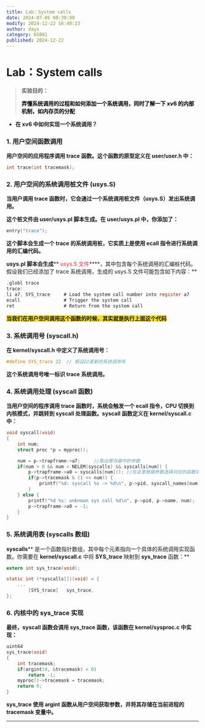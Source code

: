 ```yaml
---
title: Lab：System calls
date: 2024-07-05 00:39:59
modify: 2024-12-22 16:40:23
author: days
category: 6S081
published: 2024-12-22
---
```

# Lab：System calls
> **实验目的：**
>
> **<font style="color:rgb(0, 0, 0);">弄懂系统调用的过程和如何添加一个系统调用，同时了解一下 xv6 的内部机制，如内存页的分配</font>**
>

+ **在 xv6 中如何实现一个系统调用？**

### 1. 用户空间函数调用
**用户空间的应用程序调用 ****trace**** 函数。这个函数的原型定义在 ****user/user.h**** 中：**

```c
int trace(int tracemask);
```

### 2. 用户空间的系统调用桩文件 (usys.S)
**当用户调用 ****trace**** 函数时，它会通过一个系统调用桩文件（****usys.S****）发出系统调用。**

**这个桩文件由 user/usys.pl 脚本生成。在 user/usys.pl 中，你添加了：**

```c
entry("trace");
```

**这个脚本会生成一个 trace 的系统调用桩，它实质上是使用 ecall 指令进行系统调用的汇编代码。**

**usys.pl 脚本会生成****<font style="color:#DF2A3F;"> usys.S 文件</font>****，其中包含每个系统调用的汇编桩代码。假设我们已经添加了 trace 系统调用，生成的 usys.S 文件可能包含如下内容：**

```c
.globl trace
trace:
li a7, SYS_trace     # Load the system call number into register a7
ecall                # Trigger the system call
ret                  # Return from the system call
```

**<font style="background-color:#FBDE28;">当我们在用户空间调用这个函数的时候，其实就是执行上面这个代码</font>**

### 3. 系统调用号 (syscall.h)
**在 ****kernel/syscall.h**** 中定义了系统调用号：**

```c
#define SYS_trace 22  // 假设22是新的系统调用号
```

**这个系统调用号唯一标识 ****trace**** 系统调用。**

### 4. 系统调用处理 (syscall 函数)
**当用户空间的程序调用 ****trace**** 函数时，系统会触发一个 ****ecall**** 指令，CPU 切换到内核模式，并跳转到 ****syscall**** 处理函数。****syscall**** 函数定义在 ****kernel/syscall.c**** 中：**

```c
void syscall(void)
{
    int num;
    struct proc *p = myproc();

    num = p->trapframe->a7;     //取出寄存器中的参数
    if(num > 0 && num < NELEM(syscalls) && syscalls[num]) {
        p->trapframe->a0 = syscalls[num](); //在这里根据参数选择对应的函数调用
        if(p->tracemask & (1 << num)) {
            printf("%d: syscall %s -> %d\n", p->pid, syscall_names[num], p->trapframe->a0);
        }
    } else {
        printf("%d %s: unknown sys call %d\n", p->pid, p->name, num);
        p->trapframe->a0 = -1;
    }
}
```

### 5. 系统调用表 (syscalls 数组)
**syscalls**** 是一个函数指针数组，其中每个元素指向一个具体的系统调用实现函数。你需要在 ****kernel/syscall.c**** 中将 ****SYS_trace**** 映射到 ****sys_trace**** 函数：**

```c
extern int sys_trace(void);

static int (*syscalls[])(void) = {
    ...
        [SYS_trace]   sys_trace,
};
```

### 6. 内核中的 sys_trace 实现
**最终，****syscall**** 函数会调用 ****sys_trace**** 函数，该函数在 ****kernel/sysproc.c**** 中实现：**

```c
uint64
sys_trace(void)
{
    int tracemask;
    if(argint(0, &tracemask) < 0)
        return -1;
    myproc()->tracemask = tracemask;
    return 0;
}
```

**sys_trace 使用 argint 函数从用户空间获取参数，并将其存储在当前进程的 tracemask 变量中。**

****

